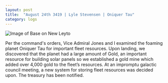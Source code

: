 ```yaml
---
layout: post
title:  "August 24th 3419 | Lyle Stevensen | Oniquer Tau"
category: logs
---
```


![Image of Base on New Leyto](https://nms-seventh-fleet.github.io/images/stevensen_3419-8-24_001.jpg)

<p>Per the command's orders, Vice Admiral Jones and I examined the foaming planet Oniquer Tau for important fleet resources. Upon landing, we discovered that the planet had a large amount of Gold, an important resource for building solar panels so we established a gold mine which added over 4,000 gold to the fleet’s resources. At an impromptu galactic council meeting, a new system for storing fleet resources was decided upon. The treasury has been notified.</p>

<!--more-->

